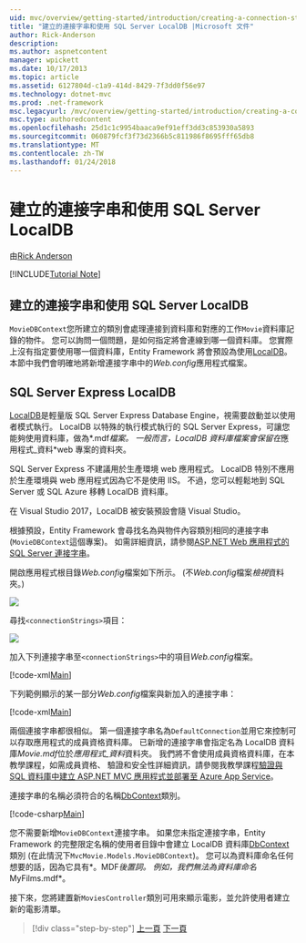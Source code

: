 ```yaml
---
uid: mvc/overview/getting-started/introduction/creating-a-connection-string
title: "建立的連接字串和使用 SQL Server LocalDB |Microsoft 文件"
author: Rick-Anderson
description: 
ms.author: aspnetcontent
manager: wpickett
ms.date: 10/17/2013
ms.topic: article
ms.assetid: 6127804d-c1a9-414d-8429-7f3dd0f56e97
ms.technology: dotnet-mvc
ms.prod: .net-framework
msc.legacyurl: /mvc/overview/getting-started/introduction/creating-a-connection-string
msc.type: authoredcontent
ms.openlocfilehash: 25d1c1c9954baaca9ef91eff3dd3c853930a5893
ms.sourcegitcommit: 060879fcf3f73d2366b5c811986f8695fff65db8
ms.translationtype: MT
ms.contentlocale: zh-TW
ms.lasthandoff: 01/24/2018
---
```

<a name="creating-a-connection-string-and-working-with-sql-server-localdb"></a>建立的連接字串和使用 SQL Server LocalDB
====================
由[Rick Anderson](https://github.com/Rick-Anderson)

[!INCLUDE[Tutorial Note](sample/code-location.md)]

## <a name="creating-a-connection-string-and-working-with-sql-server-localdb"></a>建立的連接字串和使用 SQL Server LocalDB

`MovieDBContext`您所建立的類別會處理連接到資料庫和對應的工作`Movie`資料庫記錄的物件。 您可以詢問一個問題，是如何指定將會連線到哪一個資料庫。 您實際上沒有指定要使用哪一個資料庫，Entity Framework 將會預設為使用[LocalDB](https://docs.microsoft.com/sql/database-engine/configure-windows/sql-server-2016-express-localdb)。 本節中我們會明確地將新增連接字串中的*Web.config*應用程式檔案。

## <a name="sql-server-express-localdb"></a>SQL Server Express LocalDB

[LocalDB](https://docs.microsoft.com/sql/database-engine/configure-windows/sql-server-2016-express-localdb)是輕量版 SQL Server Express Database Engine，視需要啟動並以使用者模式執行。 LocalDB 以特殊的執行模式執行的 SQL Server Express，可讓您能夠使用資料庫，做為*.mdf*檔案。 一般而言，LocalDB 資料庫檔案會保留在*應用程式\_資料*web 專案的資料夾。

SQL Server Express 不建議用於生產環境 web 應用程式。 LocalDB 特別不應用於生產環境與 web 應用程式因為它不是使用 IIS。 不過，您可以輕鬆地到 SQL Server 或 SQL Azure 移轉 LocalDB 資料庫。

在 Visual Studio 2017，LocalDB 被安裝預設會隨 Visual Studio。

根據預設，Entity Framework 會尋找名為與物件內容類別相同的連接字串 (`MovieDBContext`這個專案)。 如需詳細資訊，請參閱[ASP.NET Web 應用程式的 SQL Server 連接字串](https://msdn.microsoft.com/library/jj653752.aspx)。

開啟應用程式根目錄*Web.config*檔案如下所示。 (不*Web.config*檔案*檢視*資料夾。)

![](creating-a-connection-string/_static/image1.png)

尋找`<connectionStrings>`項目：

![](creating-a-connection-string/_static/image2.png)

加入下列連接字串至`<connectionStrings>`中的項目*Web.config*檔案。

[!code-xml[Main](creating-a-connection-string/samples/sample1.xml)]

下列範例顯示的某一部分*Web.config*檔案與新加入的連接字串：

[!code-xml[Main](creating-a-connection-string/samples/sample2.xml)]

兩個連接字串都很相似。 第一個連接字串名為`DefaultConnection`並用它來控制可以存取應用程式的成員資格資料庫。 已新增的連接字串會指定名為 LocalDB 資料庫*Movie.mdf*位於*應用程式\_資料*資料夾。 我們將不會使用成員資格資料庫，在本教學課程，如需成員資格、 驗證和安全性詳細資訊，請參閱我教學課程[驗證與 SQL 資料庫中建立 ASP.NET MVC 應用程式並部署至 Azure App Service](https://docs.microsoft.com/aspnet/core/security/authorization/secure-data)。

連接字串的名稱必須符合的名稱[DbContext](https://msdn.microsoft.com/library/system.data.entity.dbcontext(v=vs.103).aspx)類別。

[!code-csharp[Main](creating-a-connection-string/samples/sample3.cs?highlight=15)]

您不需要新增`MovieDBContext`連接字串。 如果您未指定連接字串，Entity Framework 的完整限定名稱的使用者目錄中會建立 LocalDB 資料庫[DbContext](https://msdn.microsoft.com/library/system.data.entity.dbcontext(v=vs.103).aspx)類別 (在此情況下`MvcMovie.Models.MovieDBContext`)。 您可以為資料庫命名任何想要的話，因為它具有*。MDF*後置詞。 例如，我們無法為資料庫命名*MyFilms.mdf*。

接下來，您將建置新`MoviesController`類別可用來顯示電影，並允許使用者建立新的電影清單。

>[!div class="step-by-step"]
[上一頁](adding-a-model.md)
[下一頁](accessing-your-models-data-from-a-controller.md)
